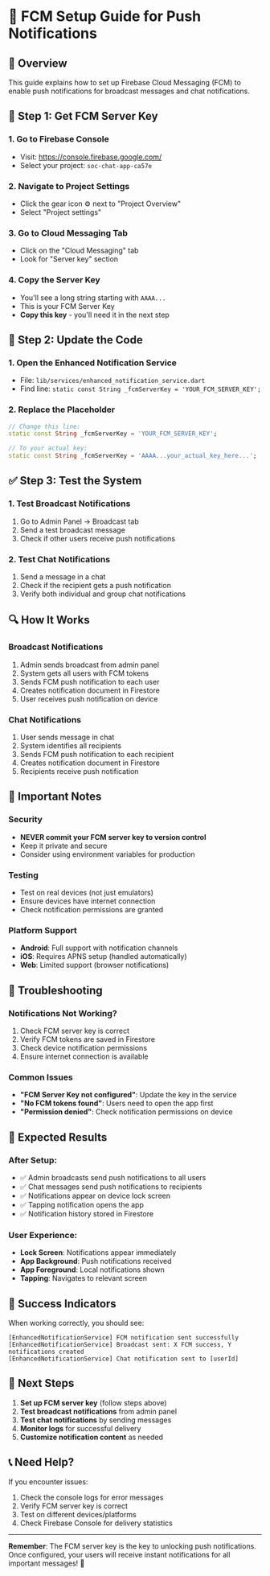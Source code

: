 # 🔔 FCM Setup Guide for Push Notifications

## 🎯 **Overview**
This guide explains how to set up Firebase Cloud Messaging (FCM) to enable push notifications for broadcast messages and chat notifications.

## 🚀 **Step 1: Get FCM Server Key**

### **1. Go to Firebase Console**
- Visit: https://console.firebase.google.com/
- Select your project: `soc-chat-app-ca57e`

### **2. Navigate to Project Settings**
- Click the gear icon ⚙️ next to "Project Overview"
- Select "Project settings"

### **3. Go to Cloud Messaging Tab**
- Click on the "Cloud Messaging" tab
- Look for "Server key" section

### **4. Copy the Server Key**
- You'll see a long string starting with `AAAA...`
- This is your FCM Server Key
- **Copy this key** - you'll need it in the next step

## 🔧 **Step 2: Update the Code**

### **1. Open the Enhanced Notification Service**
- File: `lib/services/enhanced_notification_service.dart`
- Find line: `static const String _fcmServerKey = 'YOUR_FCM_SERVER_KEY';`

### **2. Replace the Placeholder**
```dart
// Change this line:
static const String _fcmServerKey = 'YOUR_FCM_SERVER_KEY';

// To your actual key:
static const String _fcmServerKey = 'AAAA...your_actual_key_here...';
```

## ✅ **Step 3: Test the System**

### **1. Test Broadcast Notifications**
1. Go to Admin Panel → Broadcast tab
2. Send a test broadcast message
3. Check if other users receive push notifications

### **2. Test Chat Notifications**
1. Send a message in a chat
2. Check if the recipient gets a push notification
3. Verify both individual and group chat notifications

## 🔍 **How It Works**

### **Broadcast Notifications**
1. Admin sends broadcast from admin panel
2. System gets all users with FCM tokens
3. Sends FCM push notification to each user
4. Creates notification document in Firestore
5. User receives push notification on device

### **Chat Notifications**
1. User sends message in chat
2. System identifies all recipients
3. Sends FCM push notification to each recipient
4. Creates notification document in Firestore
5. Recipients receive push notification

## 🚨 **Important Notes**

### **Security**
- **NEVER commit your FCM server key to version control**
- Keep it private and secure
- Consider using environment variables for production

### **Testing**
- Test on real devices (not just emulators)
- Ensure devices have internet connection
- Check notification permissions are granted

### **Platform Support**
- **Android**: Full support with notification channels
- **iOS**: Requires APNS setup (handled automatically)
- **Web**: Limited support (browser notifications)

## 🔧 **Troubleshooting**

### **Notifications Not Working?**
1. Check FCM server key is correct
2. Verify FCM tokens are saved in Firestore
3. Check device notification permissions
4. Ensure internet connection is available

### **Common Issues**
- **"FCM Server Key not configured"**: Update the key in the service
- **"No FCM tokens found"**: Users need to open the app first
- **"Permission denied"**: Check notification permissions on device

## 📱 **Expected Results**

### **After Setup:**
- ✅ Admin broadcasts send push notifications to all users
- ✅ Chat messages send push notifications to recipients
- ✅ Notifications appear on device lock screen
- ✅ Tapping notification opens the app
- ✅ Notification history stored in Firestore

### **User Experience:**
- **Lock Screen**: Notifications appear immediately
- **App Background**: Push notifications received
- **App Foreground**: Local notifications shown
- **Tapping**: Navigates to relevant screen

## 🎉 **Success Indicators**

When working correctly, you should see:
```
[EnhancedNotificationService] FCM notification sent successfully
[EnhancedNotificationService] Broadcast sent: X FCM success, Y notifications created
[EnhancedNotificationService] Chat notification sent to [userId]
```

## 🚀 **Next Steps**

1. **Set up FCM server key** (follow steps above)
2. **Test broadcast notifications** from admin panel
3. **Test chat notifications** by sending messages
4. **Monitor logs** for successful delivery
5. **Customize notification content** as needed

## 📞 **Need Help?**

If you encounter issues:
1. Check the console logs for error messages
2. Verify FCM server key is correct
3. Test on different devices/platforms
4. Check Firebase Console for delivery statistics

---

**Remember**: The FCM server key is the key to unlocking push notifications. Once configured, your users will receive instant notifications for all important messages! 🎯
